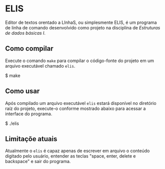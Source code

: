 ELIS
====

Editor de textos orentado a LInhaS, ou simplesmente ELIS, é um programa de linha de comando desenvolvido como projeto na disciplina de *Estruturas de dados básicas I*.

## Como compilar

Execute o comando `make` para compilar o código-fonte do projeto em um arquivo executável chamado `elis`.

  $ make

## Como usar

Após compilado um arquivo executável `elis` estará disponível no diretório raíz do projeto, execute-o conforme mostrado abaixo para acessar a interface do programa.

  $ ./elis

## Limitaçõe atuais

Atualmente o `elis` é capaz apenas de escrever em arquivo o conteúdo digitado pelo usuário, entender as teclas "space, enter, delete e backspace" e sair do programa.
